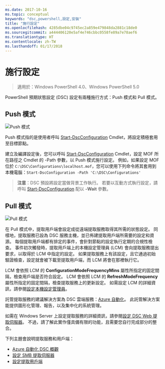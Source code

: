```yaml
---
ms.date: 2017-10-16
ms.topic: conceptual
keywords: "dsc,powershell,設定,安裝"
title: "施行設定"
ms.openlocfilehash: 4285dbe04c9745ec2a859e479848da2881c18de0
ms.sourcegitcommit: a444406120e5af4e746cbbc0558fe89a7e78aef6
ms.translationtype: HT
ms.contentlocale: zh-TW
ms.lasthandoff: 01/17/2018
---
```

# <a name="enacting-configurations"></a>施行設定

>適用於：Windows PowerShell 4.0、Windows PowerShell 5.0

PowerShell 預期狀態設定 (DSC) 設定有兩種施行方式：Push 模式和 Pull 模式。

## <a name="push-mode"></a>Push 模式

![Push 模式](images/pushModel.png "Push 模式的運作方式")

Push 模式指的是使用者呼叫 [Start-DscConfiguration](https://technet.microsoft.com/en-us/library/dn521623.aspx) Cmdlet，將設定積極套用至目標節點。

建立及編譯設定後，您可以呼叫 [Start-DscConfiguration](https://technet.microsoft.com/en-us/library/dn521623.aspx) Cmdlet，設定 MOF 所在路徑之 Cmdlet 的 -Path 參數，以 Push 模式施行設定。
例如，如果設定 MOF 位於 `C:\DSC\Configurations\localhost.mof`，您可以使用下列命令將其套用到本機電腦：`Start-DscConfiguration -Path 'C:\DSC\Configurations'`

> __注意__：DSC 預設將設定當做背景工作執行。 若要以互動方式執行設定，請呼叫 [Start-DscConfiguration](https://technet.microsoft.com/library/dn521623.aspx) 配以 __-Wait__ 參數。

## <a name="pull-mode"></a>Pull 模式

![Pull 模式](images/pullModel.png "Pull 模式的運作方式")

在 Pull 模式中，提取用戶端會設定成從遠端提取服務取得其所需的狀態設定。
同樣地，提取服務已設為 DSC 服務主機，並已佈建提取用戶端所需要的設定和資源。
每個提取用戶端都有排定的事件，會針對節點的設定執行定期的合規性檢查。
事件初次觸發時，提取用戶端上的本機設定管理員 (LCM) 會向提取服務提出要求，以取得於 LCM 中指定的設定。
如果提取服務上有該設定，且它通過初始驗證檢查，設定就會被下載至提取用戶端，而 LCM 將會在那裡執行它。

LCM 會依照 LCM 的 **ConfigurationModeFrequencyMins** 屬性所指定的固定間隔，檢查用戶端是否符合設定。
LCM 會依照 LCM 的 **RefreshModeFrequency** 屬性所指定的固定間隔，檢查提取服務上的更新設定。
如需設定 LCM 的詳細資訊，請參閱[設定本機設定管理員](metaConfig.md)。

託管提取服務的建議解決方案為 DSC 雲端服務：[Azure 自動化](https://azure.microsoft.com/en-us/services/automation/)。
此託管解決方案能提供圖形化管理、報告，以及集中化的系統管理。

如需在 Windows Server 上設定提取服務的詳細資訊，請參閱[設定 DSC Web 提取伺服器](pullServer.md)。
不過，請了解此實作僅具備有限的功能，且需要您自行完成部分的整合。

下列主題會說明提取服務和用戶端：

- [Azure 自動化 DSC 概觀](https://docs.microsoft.com/en-us/azure/automation/automation-dsc-overview)
- [設定 SMB 提取伺服器](pullServerSMB.md)
- [設定提取用戶端](pullClientConfigID.md)
